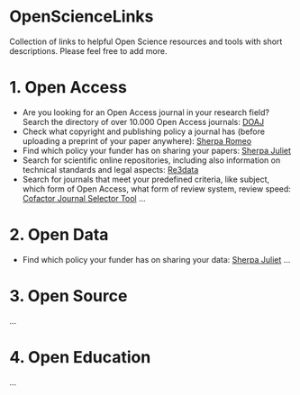 # OpenScienceLinks
Collection of links to helpful Open Science resources and tools with short descriptions. Please feel free to add more. 

# 1. Open Access
  * Are you looking for an Open Access journal in your research field? Search the directory of over 10.000 Open Access journals: [DOAJ](https://doaj.org)
  * Check what copyright and publishing policy a journal has (before uploading a preprint of your paper anywhere): [Sherpa Romeo](http://sherpa.ac.uk/romeo/)
  * Find which policy your funder has on sharing your papers: [Sherpa Juliet](http://www.sherpa.ac.uk/juliet/index.php)
  * Search for scientific online repositories, including also information on technical standards and legal aspects: [Re3data](http://www.re3data.org)
  * Search for journals that meet your predefined criteria, like subject, which form of Open Access, what form of review system, review speed: [Cofactor Journal Selector Tool](http://cofactorscience.com/journal-selector)
  ...
  
# 2. Open Data

  * Find which policy your funder has on sharing your data: [Sherpa Juliet](http://www.sherpa.ac.uk/juliet/index.php)
...  


# 3. Open Source
...

# 4. Open Education
...



